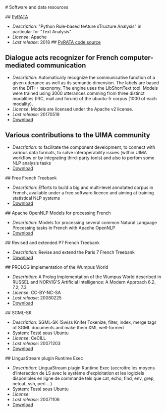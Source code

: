 # Software and data resources

## [PyRATA](https://github.com/nicolashernandez/PyRATA)

* _Description_: "Python Rule-based feAture sTructure Analysis" in particular for "Text Analysis"
* _License_: Apache
* _Last release_: 2018
## [PyRATA code source](https://github.com/nicolashernandez/PyRATA)


## Dialogue acts recognizer for French computer-mediated communication

* _Description_: Automatically recognize the communicative function of a given utterance as well as its semantic dimension. The labels are based on the DIT++ taxonomy. The engine uses the LibShortText tool. Models were trained using 3000 utterances comming from three distinct modalities (IRC, mail and forum) of the ubuntu-fr corpus (1000 of each modality).
* _License_: Models are licensed under the Apache v2 license.
* _Last release_: 20170519
* [Download](https://goo.gl/forms/QDfs72kTSYkfGUt82)

## Various contributions to the UIMA community

* _Description_: to facilitate the component development, to connect with various data formats, to solve interoperability issues (within UIMA workflow or by integrating third-party tools) and also to perfom some NLP analysis tasks
* [Download](https://github.com/nicolashernandez/dev-star)

## Free French Treebank

* _Description_: Efforts to build a big and multi-level annotated corpus in French, available under a free software licence and aiming at training statistical NLP systems
* [Download](https://sites.google.com/site/nicolashernandez/resources/free-french-treebank?authuser=0)

## Apache OpenNLP Models for processing French

* _Description_: Models for processing several common Natural Language Processing tasks in French with Apache OpenNLP
* [Download](https://sites.google.com/site/nicolashernandez/resources/opennlp?authuser=0)


## Revised and extended P7 French Treebank

* _Description_: Revise and extend the Paris 7 French Treebank 
* [Download](https://docs.google.com/forms/d/e/1FAIpQLSdnoX-gtOzpGTHSxMoVBPlR32UHUkmtLpihk3K3_3IvGLcXxw/viewform)


## PROLOG implementation of the Wumpus World

* _Description_: A Prolog Implementation of the Wumpus World described in RUSSEL and NORVIG'S Artificial Intelligence: A Modern Approach 6.2, 7.2, 7.3
* _License_: CC-BY-NC-SA
* _Last release_: 20080225
* [Download]()


## SGML-SK

* _Description_: SGML-SK (Swiss Knife) Tokenize, filter, index, merge tags of SGML documents and make them XML well-formed
* System: Testé sous Ubuntu
* _License_: CeCILL
* _Last release_: 20071203
* [Download](http://e.nicolas.hernandez.free.fr/archives/doku.php?id=misc:software:sgmlsk)


## LinguaStream plugin Runtime Exec

* _Description_: LinguaStream plugin Runtime Exec (accroître les moyens d’interaction de LS avec le système d'exploitation et les logiciels disponibles en ligne de commande tels que cat, echo, find, env, grep, netcat, ssh, perl… )
* System: Testé sous Ubuntu
* _License_:
* _Last release_: 20071106
* [Download](http://e.nicolas.hernandez.free.fr/archives/doku.php?id=misc:software:ls:plugins:systempipe)

